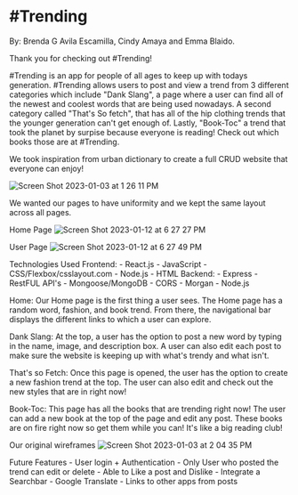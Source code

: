 # #Trending

 By: Brenda G Avila Escamilla, Cindy Amaya and Emma Blaido. 
 
 Thank you for checking out #Trending! 

 #Trending is an app for people of all ages to keep up with todays generation. #Trending allows users to post and view a trend from 3 different categories which include "Dank Slang", a page where a user can find all of the newest and coolest words that are being used nowadays. A second category called "That's So fetch", that has all of the hip clothing trends that the younger generation can't get enough of. Lastly, "Book-Toc" a trend that took the planet by surpise because everyone is reading! Check out which books those are at #Trending. 

 We took inspiration from urban dictionary to create a full CRUD website that everyone can enjoy!
 
 ![Screen Shot 2023-01-03 at 1 26 11 PM](https://user-images.githubusercontent.com/116329882/210457144-902635e7-c60f-4f85-9600-52d1a5125909.png)

 We wanted our pages to have uniformity 
 and we kept the same layout across all pages. 
 
 Home Page 
![Screen Shot 2023-01-12 at 6 27 27 PM](https://user-images.githubusercontent.com/116329882/212212019-952b05ac-ac97-4819-a406-bccfd0a56970.png)

 User Page
![Screen Shot 2023-01-12 at 6 27 49 PM](https://user-images.githubusercontent.com/116329882/212212041-07a043e1-df4b-4c7c-a49e-0d6f9b72f48a.png)

 Technologies Used
 Frontend: 
    - React.js
    - JavaScript
    - CSS/Flexbox/csslayout.com
    - Node.js
    - HTML
 Backend:
    - Express
    - RestFUL API's
    - Mongoose/MongoDB
    - CORS
    - Morgan
    - Node.js

 Home:
 Our Home page is the first thing a user sees. The Home page has a random word, fashion, and book trend. From there, the navigational bar displays the different links to which a user can explore.

 Dank Slang:
 At the top, a user has the option to post a new word by typing in the name, image, and description box. A user can also edit each post to make sure the website is keeping up with what's trendy and what isn't.

 That's so Fetch:
 Once this page is opened, the user has the option to create a new fashion trend at the top. The user can also edit and check out the new styles that are in right now!

 Book-Toc:
 This page has all the books that are trending right now! The user can add a new book at the top of the page and edit any post. These books are on fire right now so get them while you can! It's like a big reading club!

 Our original wireframes 
 ![Screen Shot 2023-01-03 at 2 04 35 PM](https://user-images.githubusercontent.com/116329882/210457199-1c110135-bb72-4330-9598-92e9b0f48ae1.png)

 Future Features
    - User login + Authentication
        - Only User who posted the trend can edit or delete
    - Able to Like a post and Dislike
    - Integrate a Searchbar
    - Google Translate
    - Links to other apps from posts
